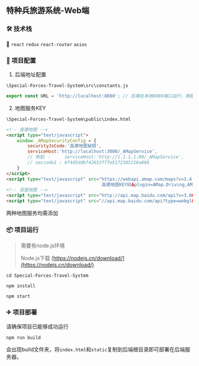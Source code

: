 ## 特种兵旅游系统-Web端

### 🛠 技术栈

🔧    `react` `redux` `react-router` `axios`

### 🚀 项目配置

1. 后端地址配置

`\Special-Forces-Travel-System\src\constants.js`

```js
export const URL = 'http://localhost:8080'; // 后端在本地8080端口运行，根据后端实际情况设置
```

2.  地图服务KEY

`\Special-Forces-Travel-System\public\index.html`

```html
<!-- 高德地图 -->
<script type="text/javascript">
    window._AMapSecurityConfig = {
        securityJsCode:'高德地图秘钥',
        serviceHost:'http://localhost:3000/_AMapService',
        // 例如 ：		serviceHost:'http://1.1.1.1:80/_AMapService',
        // seccode1 : 6f4d5ddbf42653f7fe5172385218a086
    }
</script>
<script type="text/javascript" src="https://webapi.amap.com/maps?v=1.4.15&key=
                                    高德地图KEY码&plugin=AMap.Driving,AMap.Transfer,AMap.MouseTool"></script>
<!-- 百度地图 -->
<script type="text/javascript" src="http://api.map.baidu.com/api?v=3.0&ak=百度地图KEY码"></script>
<script type="text/javascript" src="//api.map.baidu.com/api?type=webgl&v=1.0&ak=百度地图KEY码"></script>
```

两种地图服务均需添加

### 📦 项目运行

> 需要有node.js环境 
>
> Node.js下载 [https://nodejs.cn/download/](https://nodejs.cn/download/)

```shell
cd Special-Forces-Travel-System 

npm install 

npm start 
```

### ✈ 项目部署

请确保项目已能够成功运行

```shell
npm run build
```

会出现build文件夹，将`index.html`和`static`复制到后端根目录即可部署在后端服务器。
